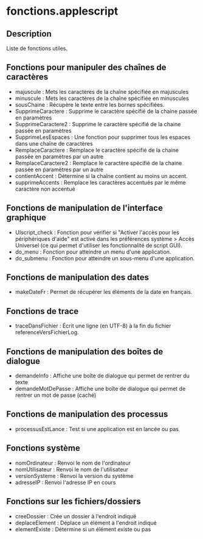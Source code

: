 # fonctions.applescript #

## Description ##

Liste de fonctions utiles.

## Fonctions pour manipuler des chaînes de caractères ##

- majuscule          : Mets les caractères de la chaîne spécifiée en majuscules
- minuscule          : Mets les caractères de la chaîne spécifiée en minuscules
- sousChaine         : Récupère le texte entre les bornes spécifiées.
- SupprimeCaractere  : Supprime le caractère spécifié de la chaine passée en paramètres
- SupprimeCaractere2 : Supprime le caractère spécifié de la chaine passée en paramètres
- SupprimeLesEspaces : Une fonction pour supprimer tous les espaces dans une chaîne de caractères
- RemplaceCaractere  : Remplace le caractère spécifié de la chaine passée en paramètres par un autre
- RemplaceCaractere2 : Remplace le caractère spécifié de la chaine passée en paramètres par un autre
- contientAccent     : Détermine si la chaîne contient au moins un accent.
- supprimeAccents    : Remplace les caractères accentués par le même caractère non accentué


## Fonctions de manipulation de l'interface graphique ##

- UIscript_check : Fonction pour vérifier si "Activer l'accès pour les périphériques d'aide" est activé dans les préférences système > Accès Universel (ce qui permet d'utiliser les fonctionnalité de script GUI).
- do_menu        : Fonction pour atteindre un menu d'une application.
- do_submenu     : Fonction pour atteindre un sous-menu d'une application.


## Fonctions de manipulation des dates ##

- makeDateFr : Permet de récupérer les éléments de la date en français.


## Fonctions de trace ##

- traceDansFichier : Écrit une ligne (en UTF-8) à la fin du fichier referenceVersFichierLog.


## Fonctions de manipulation des boîtes de dialogue ##

- demandeInfo       : Affiche une boîte de dialogue qui permet de rentrer du texte
- demandeMotDePasse : Affiche une boîte de dialogue qui permet de rentrer un mot de passe (caché)


## Fonctions de manipulation des processus ##

- processusEstLance : Test si une application est en lancée ou pas


## Fonctions système ##

- nomOrdinateur  : Renvoi le nom de l'ordinateur
- nomUtilisateur : Renvoi le nom de l'utilisateur
- versionSysteme : Renvoi la version du système
- adresseIP      : Renvoi l'adresse IP en cours

## Fonctions sur les fichiers/dossiers ##

- creeDossier    : Crée un dossier à l'endroit indiqué
- deplaceElement : Déplace un élément à l'endroit indiqué
- elementExiste  : Détermine si un élément existe ou pas